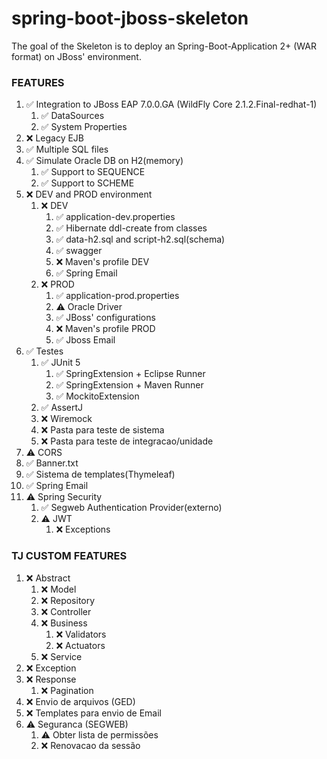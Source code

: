 # spring-boot-jboss-skeleton

The goal of the Skeleton is to deploy an Spring-Boot-Application 2+ (WAR format) on JBoss' environment.

### FEATURES

1. ✅ Integration to JBoss EAP 7.0.0.GA (WildFly Core 2.1.2.Final-redhat-1)
	1. ✅ DataSources
	1. ✅ System Properties
1. ❌ Legacy EJB	
1. ✅ Multiple SQL files
1. ✅ Simulate Oracle DB on H2(memory)
    1. ✅ Support to SEQUENCE
    1. ✅ Support to SCHEME	
1. ❌ DEV and PROD environment
    1. ❌ DEV
		1. ✅ application-dev.properties
		1. ✅ Hibernate ddl-create from classes
		1. ✅ data-h2.sql and script-h2.sql(schema)
		1. ✅ swagger
		1. ❌ Maven's profile DEV
		1. ✅ Spring Email
	1. ❌ PROD
		1. ✅ application-prod.properties
		1. ⚠ Oracle Driver
		1. ✅ JBoss' configurations		
		1. ❌ Maven's profile PROD
		1. ✅ Jboss Email
1. ✅ Testes
	1. ✅ JUnit 5
		1. ✅ SpringExtension + Eclipse Runner
		1. ✅ SpringExtension + Maven Runner
		1. ✅ MockitoExtension
	1. ✅ AssertJ
	1. ❌ Wiremock
	1. ❌ Pasta para teste de sistema
	1. ❌ Pasta para teste de integracao/unidade
1. ⚠ CORS
1. ✅ Banner.txt
1. ✅ Sistema de templates(Thymeleaf)
1. ✅ Spring Email
1. ⚠ Spring Security
	1. ✅ Segweb Authentication Provider(externo)
	1. ⚠ JWT
		1. ❌ Exceptions
		

### TJ CUSTOM FEATURES

1. ❌ Abstract
	1. ❌ Model
	1. ❌ Repository
	1. ❌ Controller
	1. ❌ Business
		1. ❌ Validators
		1. ❌ Actuators
	1. ❌ Service
1. ❌ Exception
1. ❌ Response
	1. ❌ Pagination
1. ❌ Envio de arquivos (GED)
1. ❌ Templates para envio de Email
1. ⚠ Seguranca (SEGWEB)
	1. ⚠ Obter lista de permissões
	1. ❌ Renovacao da sessão
	
